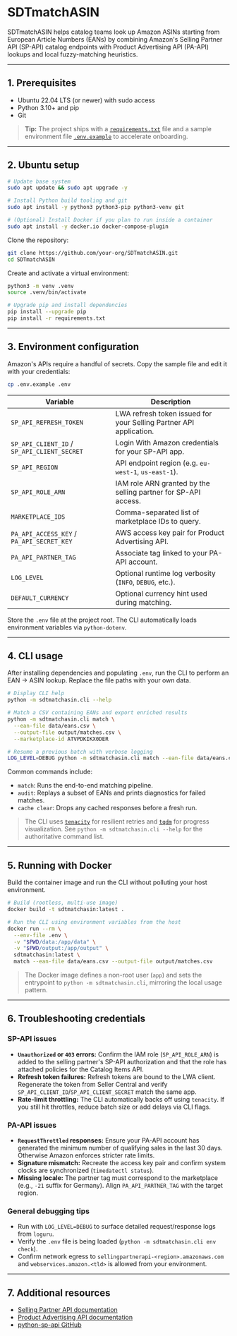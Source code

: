 # SDTmatchASIN

SDTmatchASIN helps catalog teams look up Amazon ASINs starting from European Article Numbers (EANs) by combining Amazon's Selling Partner API (SP-API) catalog endpoints with Product Advertising API (PA-API) lookups and local fuzzy-matching heuristics.

---

## 1. Prerequisites

- Ubuntu 22.04 LTS (or newer) with sudo access
- Python 3.10+ and pip
- Git

> **Tip:** The project ships with a [`requirements.txt`](requirements.txt) file and a sample environment file [`.env.example`](.env.example) to accelerate onboarding.

---

## 2. Ubuntu setup

```bash
# Update base system
sudo apt update && sudo apt upgrade -y

# Install Python build tooling and git
sudo apt install -y python3 python3-pip python3-venv git

# (Optional) Install Docker if you plan to run inside a container
sudo apt install -y docker.io docker-compose-plugin
```

Clone the repository:

```bash
git clone https://github.com/your-org/SDTmatchASIN.git
cd SDTmatchASIN
```

Create and activate a virtual environment:

```bash
python3 -m venv .venv
source .venv/bin/activate

# Upgrade pip and install dependencies
pip install --upgrade pip
pip install -r requirements.txt
```

---

## 3. Environment configuration

Amazon's APIs require a handful of secrets. Copy the sample file and edit it with your credentials:

```bash
cp .env.example .env
```

| Variable | Description |
| --- | --- |
| `SP_API_REFRESH_TOKEN` | LWA refresh token issued for your Selling Partner API application. |
| `SP_API_CLIENT_ID` / `SP_API_CLIENT_SECRET` | Login With Amazon credentials for your SP-API app. |
| `SP_API_REGION` | API endpoint region (e.g. `eu-west-1`, `us-east-1`). |
| `SP_API_ROLE_ARN` | IAM role ARN granted by the selling partner for SP-API access. |
| `MARKETPLACE_IDS` | Comma-separated list of marketplace IDs to query. |
| `PA_API_ACCESS_KEY` / `PA_API_SECRET_KEY` | AWS access key pair for Product Advertising API. |
| `PA_API_PARTNER_TAG` | Associate tag linked to your PA-API account. |
| `LOG_LEVEL` | Optional runtime log verbosity (`INFO`, `DEBUG`, etc.). |
| `DEFAULT_CURRENCY` | Optional currency hint used during matching. |

Store the `.env` file at the project root. The CLI automatically loads environment variables via `python-dotenv`.

---

## 4. CLI usage

After installing dependencies and populating `.env`, run the CLI to perform an EAN → ASIN lookup. Replace the file paths with your own data.

```bash
# Display CLI help
python -m sdtmatchasin.cli --help

# Match a CSV containing EANs and export enriched results
python -m sdtmatchasin.cli match \
  --ean-file data/eans.csv \
  --output-file output/matches.csv \
  --marketplace-id ATVPDKIKX0DER

# Resume a previous batch with verbose logging
LOG_LEVEL=DEBUG python -m sdtmatchasin.cli match --ean-file data/eans.csv --resume
```

Common commands include:

- `match`: Runs the end-to-end matching pipeline.
- `audit`: Replays a subset of EANs and prints diagnostics for failed matches.
- `cache clear`: Drops any cached responses before a fresh run.

> The CLI uses [`tenacity`](https://tenacity.readthedocs.io/) for resilient retries and [`tqdm`](https://github.com/tqdm/tqdm) for progress visualization. See `python -m sdtmatchasin.cli --help` for the authoritative command list.

---

## 5. Running with Docker

Build the container image and run the CLI without polluting your host environment.

```bash
# Build (rootless, multi-use image)
docker build -t sdtmatchasin:latest .

# Run the CLI using environment variables from the host
docker run --rm \
  --env-file .env \
  -v "$PWD/data:/app/data" \
  -v "$PWD/output:/app/output" \
  sdtmatchasin:latest \
  match --ean-file data/eans.csv --output-file output/matches.csv
```

> The Docker image defines a non-root user (`app`) and sets the entrypoint to `python -m sdtmatchasin.cli`, mirroring the local usage pattern.

---

## 6. Troubleshooting credentials

### SP-API issues

- **`Unauthorized` or `403` errors:** Confirm the IAM role (`SP_API_ROLE_ARN`) is added to the selling partner's SP-API authorization and that the role has attached policies for the Catalog Items API.
- **Refresh token failures:** Refresh tokens are bound to the LWA client. Regenerate the token from Seller Central and verify `SP_API_CLIENT_ID`/`SP_API_CLIENT_SECRET` match the same app.
- **Rate-limit throttling:** The CLI automatically backs off using `tenacity`. If you still hit throttles, reduce batch size or add delays via CLI flags.

### PA-API issues

- **`RequestThrottled` responses:** Ensure your PA-API account has generated the minimum number of qualifying sales in the last 30 days. Otherwise Amazon enforces stricter rate limits.
- **Signature mismatch:** Recreate the access key pair and confirm system clocks are synchronized (`timedatectl status`).
- **Missing locale:** The partner tag must correspond to the marketplace (e.g., `-21` suffix for Germany). Align `PA_API_PARTNER_TAG` with the target region.

### General debugging tips

- Run with `LOG_LEVEL=DEBUG` to surface detailed request/response logs from `loguru`.
- Verify the `.env` file is being loaded (`python -m sdtmatchasin.cli env check`).
- Confirm network egress to `sellingpartnerapi-<region>.amazonaws.com` and `webservices.amazon.<tld>` is allowed from your environment.

---

## 7. Additional resources

- [Selling Partner API documentation](https://developer-docs.amazon.com/sp-api)
- [Product Advertising API documentation](https://webservices.amazon.com/paapi5/documentation/)
- [python-sp-api GitHub](https://github.com/saleweaver/python-amazon-sp-api)
